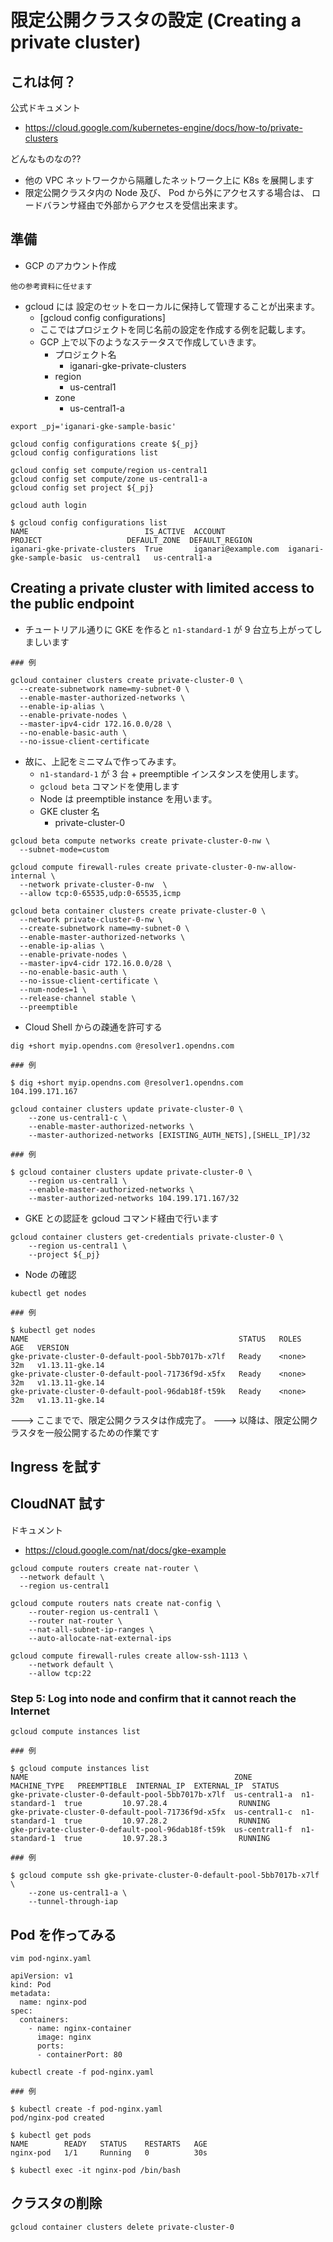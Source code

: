 # 限定公開クラスタの設定 (Creating a private cluster)

## これは何？

公式ドキュメント

+ https://cloud.google.com/kubernetes-engine/docs/how-to/private-clusters

どんなものなの??

+ 他の VPC ネットワークから隔離したネットワーク上に K8s を展開します
+ 限定公開クラスタ内の Node 及び、 Pod から外にアクセスする場合は、 ロードバランサ経由で外部からアクセスを受信出来ます。


## 準備

+ GCP のアカウント作成

```
他の参考資料に任せます
```

+ gcloud には 設定のセットをローカルに保持して管理することが出来ます。
  + [gcloud config configurations]
  + ここではプロジェクトを同じ名前の設定を作成する例を記載します。
  + GCP 上で以下のようなステータスで作成していきます。
    + プロジェクト名
      + iganari-gke-private-clusters
    + region
      + us-central1
    + zone
      + us-central1-a


```
export _pj='iganari-gke-sample-basic'

gcloud config configurations create ${_pj}
gcloud config configurations list

gcloud config set compute/region us-central1
gcloud config set compute/zone us-central1-a
gcloud config set project ${_pj}

gcloud auth login
```

```
$ gcloud config configurations list
NAME                          IS_ACTIVE  ACCOUNT                     PROJECT                   DEFAULT_ZONE  DEFAULT_REGION
iganari-gke-private-clusters  True       iganari@example.com  iganari-gke-sample-basic  us-central1   us-central1-a
```

## Creating a private cluster with limited access to the public endpoint

+ チュートリアル通りに GKE を作ると `n1-standard-1` が 9 台立ち上がってしましいます

```
### 例

gcloud container clusters create private-cluster-0 \
  --create-subnetwork name=my-subnet-0 \
  --enable-master-authorized-networks \
  --enable-ip-alias \
  --enable-private-nodes \
  --master-ipv4-cidr 172.16.0.0/28 \
  --no-enable-basic-auth \
  --no-issue-client-certificate
```

+ 故に、上記をミニマムで作ってみます。
  + `n1-standard-1` が 3 台 + preemptible インスタンスを使用します。
  + `gcloud beta` コマンドを使用します
  + Node は preemptible instance を用います。
  + GKE cluster 名 
    + private-cluster-0


```
gcloud beta compute networks create private-cluster-0-nw \
  --subnet-mode=custom
```
```
gcloud compute firewall-rules create private-cluster-0-nw-allow-internal \
  --network private-cluster-0-nw  \
  --allow tcp:0-65535,udp:0-65535,icmp
```
```
gcloud beta container clusters create private-cluster-0 \
  --network private-cluster-0-nw \
  --create-subnetwork name=my-subnet-0 \
  --enable-master-authorized-networks \
  --enable-ip-alias \
  --enable-private-nodes \
  --master-ipv4-cidr 172.16.0.0/28 \
  --no-enable-basic-auth \
  --no-issue-client-certificate \
  --num-nodes=1 \
  --release-channel stable \
  --preemptible 
```

+ Cloud Shell からの疎通を許可する

```
dig +short myip.opendns.com @resolver1.opendns.com
```
```
### 例

$ dig +short myip.opendns.com @resolver1.opendns.com
104.199.171.167
```
```
gcloud container clusters update private-cluster-0 \
    --zone us-central1-c \
    --enable-master-authorized-networks \
    --master-authorized-networks [EXISTING_AUTH_NETS],[SHELL_IP]/32
```
```
### 例

$ gcloud container clusters update private-cluster-0 \
    --region us-central1 \
    --enable-master-authorized-networks \
    --master-authorized-networks 104.199.171.167/32
```

+ GKE との認証を gcloud コマンド経由で行います

```
gcloud container clusters get-credentials private-cluster-0 \
    --region us-central1 \
    --project ${_pj}
```

+ Node の確認

```
kubectl get nodes
```
```
### 例

$ kubectl get nodes
NAME                                               STATUS   ROLES    AGE   VERSION
gke-private-cluster-0-default-pool-5bb7017b-x7lf   Ready    <none>   32m   v1.13.11-gke.14
gke-private-cluster-0-default-pool-71736f9d-x5fx   Ready    <none>   32m   v1.13.11-gke.14
gke-private-cluster-0-default-pool-96dab18f-t59k   Ready    <none>   32m   v1.13.11-gke.14
```

---> ここまでで、限定公開クラスタは作成完了。
---> 以降は、限定公開クラスタを一般公開するための作業です


## Ingress を試す




## CloudNAT 試す

ドキュメント

+ https://cloud.google.com/nat/docs/gke-example

```
gcloud compute routers create nat-router \
  --network default \
  --region us-central1
```
```
gcloud compute routers nats create nat-config \
    --router-region us-central1 \
    --router nat-router \
    --nat-all-subnet-ip-ranges \
    --auto-allocate-nat-external-ips
```
```
gcloud compute firewall-rules create allow-ssh-1113 \
    --network default \
    --allow tcp:22
```

### Step 5: Log into node and confirm that it cannot reach the Internet

```
gcloud compute instances list
```
```
### 例

$ gcloud compute instances list
NAME                                              ZONE           MACHINE_TYPE   PREEMPTIBLE  INTERNAL_IP  EXTERNAL_IP  STATUS
gke-private-cluster-0-default-pool-5bb7017b-x7lf  us-central1-a  n1-standard-1  true         10.97.28.4                RUNNING
gke-private-cluster-0-default-pool-71736f9d-x5fx  us-central1-c  n1-standard-1  true         10.97.28.2                RUNNING
gke-private-cluster-0-default-pool-96dab18f-t59k  us-central1-f  n1-standard-1  true         10.97.28.3                RUNNING
```
```
### 例

$ gcloud compute ssh gke-private-cluster-0-default-pool-5bb7017b-x7lf \
    --zone us-central1-a \
    --tunnel-through-iap
```

## Pod を作ってみる

```
vim pod-nginx.yaml
```
```
apiVersion: v1
kind: Pod
metadata:
  name: nginx-pod
spec:
  containers:
    - name: nginx-container
      image: nginx
      ports:
      - containerPort: 80
```

```
kubectl create -f pod-nginx.yaml
```
```
### 例

$ kubectl create -f pod-nginx.yaml
pod/nginx-pod created

$ kubectl get pods
NAME        READY   STATUS    RESTARTS   AGE
nginx-pod   1/1     Running   0          30s

$ kubectl exec -it nginx-pod /bin/bash
```

## クラスタの削除

```
gcloud container clusters delete private-cluster-0
```
